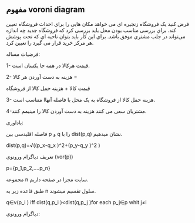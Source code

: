## مفهوم voroni diagram

فرض کنيد یک فروشگاه زنجيره اي می خواهد مکان هایی را براي احداث فروشگاه تعيين کند. براي بررسی مناسب بودن محل باید بررسی کرد که فروشگاه جدید چه اندازه می‌تواند در جلب مشتري موفق باشد. براي این کار باید بتوان ناحيه اي که تحت پوشش هر مرکز خرید قرار می گيرد را تعيين کرد.

فرضیات مساله:

1- قیمت هرکالا در همه جا یکسان است. 

2- هزینه به دست آوردن هر کالا =

 قیمت کالا + هزینه حمل کالا از فروشگاه 
 
 3- هزینه حمل کالا از فروشگاه به یک محل با فاصله آنهاا متناسب است.
 
4-مشتریان سعی می کنند هزینه به دست آوردن کالا را مینیمم کنند.

یاداوری:

فاصله اقلیدسی بین p و q را با dist(p,q) نشان میدهیم.

dist(p,q)=√((p_x-q_x )^2+(p_y-q_y )^2 )

تعریف دیاگرام ورونوی (vor(p))

p={p_1,p_2,….p_n}

مجموعه n  سایت مجزا در صفحه داریم.

طبق قاعده زیر به n سلول تقسیم میشوند.

q∈v(p_i )  iff dist(q,p_i )<dist(q,p_j )for each p_j∈p whit j≠i

دیاگرام ورونوی:


